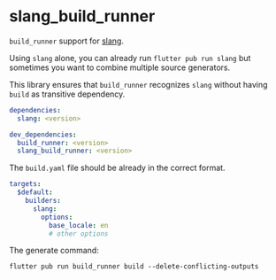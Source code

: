 # slang_build_runner

`build_runner` support for [slang](https://pub.dev/packages/slang).

Using `slang` alone, you can already run `flutter pub run slang` but sometimes you want to combine multiple source generators.

This library ensures that `build_runner` recognizes `slang` without having `build` as transitive dependency.

```yaml
dependencies:
  slang: <version>

dev_dependencies:
  build_runner: <version>
  slang_build_runner: <version>
```

The `build.yaml` file should be already in the correct format.

```yaml
targets:
  $default:
    builders:
      slang:
        options:
          base_locale: en
          # other options
```

The generate command:

```text
flutter pub run build_runner build --delete-conflicting-outputs
```